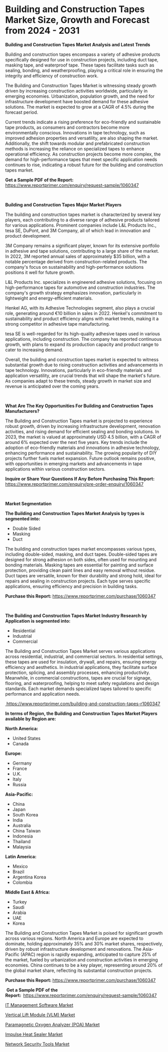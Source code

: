 <p><h1>Building and Construction Tapes Market Size, Growth and Forecast from 2024 - 2031</h1></p><p><strong>Building and Construction Tapes Market Analysis and Latest Trends</strong></p>
<p><p>Building and construction tapes encompass a variety of adhesive products specifically designed for use in construction projects, including duct tape, masking tape, and waterproof tape. These tapes facilitate tasks such as sealing, bonding, and weatherproofing, playing a critical role in ensuring the integrity and efficiency of construction work. </p><p>The Building and Construction Tapes Market is witnessing steady growth driven by increasing construction activities worldwide, particularly in emerging economies. Urbanization, population growth, and the need for infrastructure development have boosted demand for these adhesive solutions. The market is expected to grow at a CAGR of 4.5% during the forecast period. </p><p>Current trends indicate a rising preference for eco-friendly and sustainable tape products, as consumers and contractors become more environmentally conscious. Innovations in tape technology, such as improved adhesion properties and versatility, are also shaping the market. Additionally, the shift towards modular and prefabricated construction methods is increasing the reliance on specialized tapes to enhance operational efficiency. As construction projects become more complex, the demand for high-performance tapes that meet specific application needs continues to rise, indicating a robust future for the building and construction tapes market.</p></p>
<p><strong>Get a Sample PDF of the Report:&nbsp;</strong> <a href="https://www.reportprimer.com/enquiry/request-sample/1060347">https://www.reportprimer.com/enquiry/request-sample/1060347</a></p>
<p>&nbsp;</p>
<p><strong>Building and Construction Tapes Major Market Players</strong></p>
<p><p>The building and construction tapes market is characterized by several key players, each contributing to a diverse range of adhesive products tailored for various applications. Prominent companies include L&L Products Inc., tesa SE, DuPont, and 3M Company, all of which lead in innovation and product development.</p><p>3M Company remains a significant player, known for its extensive portfolio in adhesive and tape solutions, contributing to a large share of the market. In 2022, 3M reported annual sales of approximately $35 billion, with a notable percentage derived from construction-related products. The company's focus on sustainability and high-performance solutions positions it well for future growth.</p><p>L&L Products Inc. specializes in engineered adhesive solutions, focusing on high-performance tapes for automotive and construction industries. The company's growth strategy emphasizes innovation, particularly in lightweight and energy-efficient materials.</p><p>Henkel AG, with its Adhesive Technologies segment, also plays a crucial role, generating around €10 billion in sales in 2022. Henkel's commitment to sustainability and product efficiency aligns with market trends, making it a strong competitor in adhesive tape manufacturing.</p><p>tesa SE is well-regarded for its high-quality adhesive tapes used in various applications, including construction. The company has reported continuous growth, with plans to expand its production capacity and product range to cater to increasing demand.</p><p>Overall, the building and construction tapes market is expected to witness substantial growth due to rising construction activities and advancements in tape technology. Innovations, particularly in eco-friendly materials and application versatility, are crucial trends that will shape the market's future. As companies adapt to these trends, steady growth in market size and revenue is anticipated over the coming years.</p></p>
<p>&nbsp;</p>
<p><strong>What Are The Key Opportunities For Building and Construction Tapes Manufacturers?</strong></p>
<p><p>The Building and Construction Tapes market is projected to experience robust growth, driven by increasing infrastructure development, renovation activities, and rising demand for efficient sealing and bonding solutions. In 2023, the market is valued at approximately USD 4.5 billion, with a CAGR of around 6% expected over the next five years. Key trends include the adoption of eco-friendly materials and innovations in adhesive technology, enhancing performance and sustainability. The growing popularity of DIY projects further fuels market expansion. Future outlook remains positive, with opportunities in emerging markets and advancements in tape applications within various construction sectors.</p></p>
<p><strong>Inquire or Share Your Questions If Any Before Purchasing This Report:</strong> <a href="https://www.reportprimer.com/enquiry/pre-order-enquiry/1060347">https://www.reportprimer.com/enquiry/pre-order-enquiry/1060347</a></p>
<p>&nbsp;</p>
<p><strong>Market Segmentation</strong></p>
<p><strong>The Building and Construction Tapes Market Analysis by types is segmented into:</strong></p>
<p><ul><li>Double Sided</li><li>Masking</li><li>Duct</li></ul></p>
<p><p>The building and construction tapes market encompasses various types, including double-sided, masking, and duct tapes. Double-sided tapes are designed for strong adhesion on both sides, often used for mounting and bonding materials. Masking tapes are essential for painting and surface protection, providing clean paint lines and easy removal without residue. Duct tapes are versatile, known for their durability and strong hold, ideal for repairs and sealing in construction projects. Each type serves specific applications, ensuring efficiency and precision in building tasks.</p></p>
<p><strong>Purchase this Report:&nbsp;</strong><a href="https://www.reportprimer.com/purchase/1060347">https://www.reportprimer.com/purchase/1060347</a></p>
<p>&nbsp;</p>
<p><strong>The Building and Construction Tapes Market Industry Research by Application is segmented into:</strong></p>
<p><ul><li>Residential</li><li>Industrial</li><li>Commercial</li></ul></p>
<p><p>The Building and Construction Tapes Market serves various applications across residential, industrial, and commercial sectors. In residential settings, these tapes are used for insulation, drywall, and repairs, ensuring energy efficiency and aesthetics. In industrial applications, they facilitate surface protection, splicing, and assembly processes, enhancing productivity. Meanwhile, in commercial constructions, tapes are crucial for signage, flooring, and waterproofing, helping to meet safety regulations and design standards. Each market demands specialized tapes tailored to specific performance and application needs.</p></p>
<p><a href="https://www.reportprimer.com/building-and-construction-tapes-r1060347">&nbsp;https://www.reportprimer.com/building-and-construction-tapes-r1060347</a></p>
<p><strong>In terms of Region, the Building and Construction Tapes Market Players available by Region are:</strong></p>
<p>
    <p> <strong> North America: </strong>
        <ul>
            <li>United States</li>
            <li>Canada</li>
        </ul>
        </p> 
    <p> <strong> Europe: </strong>
        <ul>
            <li>Germany</li>
            <li>France</li>
            <li>U.K.</li>
            <li>Italy</li>
            <li>Russia</li>
        </ul>
        </p> 
    <p> <strong> Asia-Pacific: </strong>
        <ul>
            <li>China</li>
            <li>Japan</li>
            <li>South Korea</li>
            <li>India</li>
            <li>Australia</li>
            <li>China Taiwan</li>
            <li>Indonesia</li>
            <li>Thailand</li>
            <li>Malaysia</li>
        </ul>
        </p> 
    <p> <strong> Latin America: </strong>
        <ul>
            <li>Mexico</li>
            <li>Brazil</li>
            <li>Argentina Korea</li>
            <li>Colombia</li>
        </ul>
        </p> 
    <p> <strong> Middle East & Africa: </strong>
        <ul>
            <li>Turkey</li>
            <li>Saudi</li>
            <li>Arabia</li>
            <li>UAE</li>
            <li>Korea</li>
        </ul>
    </p>
    </p>
<p><p>The Building and Construction Tapes Market is poised for significant growth across various regions. North America and Europe are expected to dominate, holding approximately 35% and 30% market shares, respectively, driven by robust infrastructure development and renovations. The Asia-Pacific (APAC) region is rapidly expanding, anticipated to capture 25% of the market, fueled by urbanization and construction activities in emerging economies. China continues to be a key player, representing around 20% of the global market share, reflecting its substantial construction projects.</p></p>
<p><strong>Purchase this Report: </strong><a href="https://www.reportprimer.com/purchase/1060347">https://www.reportprimer.com/purchase/1060347</a></p>
<p>&nbsp;<strong>Get a Sample PDF of the Report:&nbsp;&nbsp;</strong><a href="https://www.reportprimer.com/enquiry/request-sample/1060347">https://www.reportprimer.com/enquiry/request-sample/1060347</a></p>
<p><strong></strong></p>
<p><p><a href="https://www.linkedin.com/pulse/navigating-global-management-software-market-landscape-trends-7vsec">IT Management Software Market</a></p><p><a href="https://medium.com/@drzsklfn31/vertical-lift-module-vlm-market-size-share-analysis-growth-trends-forecasts-2024-2031-a2e5ed2fba1e">Vertical Lift Module (VLM) Market</a></p><p><a href="https://issuu.com/reportprime-2/docs/paramagnetic-oxygen-analyzer-poa-ma_6c187667c909ed">Paramagnetic Oxygen Analyzer (POA) Market</a></p><p><a href="https://issuu.com/reportprime-2/docs/impulse-heat-sealer-market-size-203_89dbe9c9caa976">Impulse Heat Sealer Market</a></p><p><a href="https://www.linkedin.com/pulse/global-network-security-tools-industry-analysis-report-market-x7ujc">Network Security Tools Market</a></p></p>